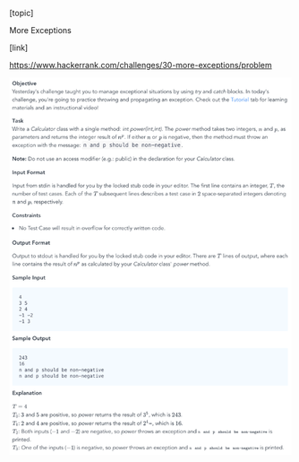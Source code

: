 [topic]

More Exceptions

[link]

https://www.hackerrank.com/challenges/30-more-exceptions/problem


![Alt text](../../../../../../resources/thirty.days.of.code/question-17.png?raw=true "Title")
